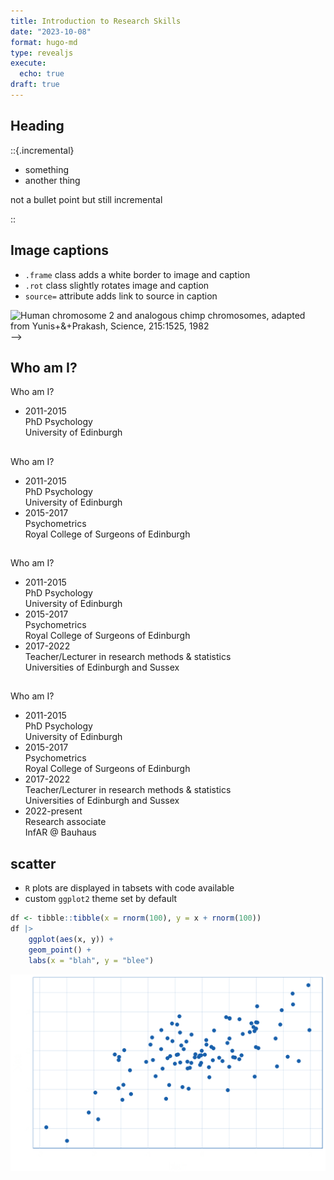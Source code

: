 ```yaml
---
title: Introduction to Research Skills
date: "2023-10-08"
format: hugo-md
type: revealjs
execute:
  echo: true
draft: true
---
```


## Heading

<!-- these fences CANNOT be nested -->

::{.incremental}

-   something
-   another thing

not a bullet point but still incremental

::

## Image captions

-   `.frame` class adds a white border to image and caption
-   `.rot` class slightly rotates image and caption
-   `source=` attribute adds link to source in caption

<img src="../humanChimpChromosomes.png" class="frame rot" data-source="http://book.bionumbers.org/how-many-chromosomes-are-found-in-different-organisms/" height="500" alt="Human chromosome 2 and analogous chimp chromosomes, adapted from Yunis+&amp;+Prakash, Science, 215:1525, 1982" /> --\>

<!-- The below produces an animated timeline of CV -->
 <h2 class="hidden" auto-animate="true" auto-animate-easing="ease-in-out">Who am I?</h2>
<div class="animate-title" data-id="animate-title">Who am I?</div>
<div class="timeline">
<div class="line" data-id="line"></div><ul><li data-id="p1"><div class="when">2011-2015</div>
<div class="what">PhD Psychology</div>
<div class="where">University of Edinburgh</div></li></ul></alt-div>
<h2 class="hidden" auto-animate="true" auto-animate-easing="ease-in-out"></h2>
<div class="animate-title" data-id="animate-title">Who am I?</div>
<div class="timeline">
<div class="line" data-id="line"></div><ul><li data-id="p1"><div class="when">2011-2015</div>
<div class="what">PhD Psychology</div>
<div class="where">University of Edinburgh</div></li><li data-id="p2"><div class="when">2015-2017</div>
<div class="what">Psychometrics</div>
<div class="where">Royal College of Surgeons of Edinburgh</div></li></ul></alt-div>
<h2 class="hidden" auto-animate="true" auto-animate-easing="ease-in-out"></h2>
<div class="animate-title" data-id="animate-title">Who am I?</div>
<div class="timeline">
<div class="line" data-id="line"></div><ul><li data-id="p1"><div class="when">2011-2015</div>
<div class="what">PhD Psychology</div>
<div class="where">University of Edinburgh</div></li><li data-id="p2"><div class="when">2015-2017</div>
<div class="what">Psychometrics</div>
<div class="where">Royal College of Surgeons of Edinburgh</div></li><li data-id="p3"><div class="when">2017-2022</div>
<div class="what">Teacher/Lecturer in research methods & statistics</div>
<div class="where">Universities of Edinburgh and Sussex</div></li></ul></alt-div>
<h2 class="hidden" auto-animate="true" auto-animate-easing="ease-in-out"></h2>
<div class="animate-title" data-id="animate-title">Who am I?</div>
<div class="timeline">
<div class="line" data-id="line"></div><ul><li data-id="p1"><div class="when">2011-2015</div>
<div class="what">PhD Psychology</div>
<div class="where">University of Edinburgh</div></li><li data-id="p2"><div class="when">2015-2017</div>
<div class="what">Psychometrics</div>
<div class="where">Royal College of Surgeons of Edinburgh</div></li><li data-id="p3"><div class="when">2017-2022</div>
<div class="what">Teacher/Lecturer in research methods & statistics</div>
<div class="where">Universities of Edinburgh and Sussex</div></li><li data-id="p4"><div class="when">2022-present</div>
<div class="what">Research associate</div>
<div class="where">InfAR @ Bauhaus</div></li></ul></alt-div>
 

## scatter

-   `R` plots are displayed in tabsets with code available
-   custom `ggplot2` theme set by default

``` r
df <- tibble::tibble(x = rnorm(100), y = x + rnorm(100))
df |>
    ggplot(aes(x, y)) +
    geom_point() +
    labs(x = "blah", y = "blee")
```

<img src="index.markdown_strict_files/figure-markdown_strict/unnamed-chunk-2-1.png" width="768" />
